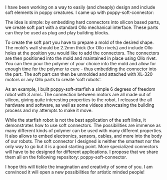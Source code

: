 



I have been working on a way to easily (and cheaply) design and include soft elements in poppy creatures. I came up with poppy-soft-connector:


The idea is simple: by embedding hard connectors into silicon based parts, we create soft part with a standard Ollo mechanical interface. These parts can they be used as plug and play building blocks.

To create the soft part you have to prepare a mold of the desired shape. The mold's wall should be 2.2mm thick (for Ollo rivets) and include Ollo holes at the position you would like to add the connectors. The connectors are then positioned into the mold and maintained in place using Ollo rivet. You can then pour the polymer of your choice into the mold and allow for enough time for the polymer to cure - thus embedding the connector into the part. The soft part can then be unmolded and attached with XL-320 motors or any Ollo parts to create 'soft robots'.

As an example, I built poppy-soft-starfish a simple 6 degrees of freedom robot with 3 arms. The connection between motors are all made out of silicon, giving quite interesting properties to the robot. I released the all hardware and software, as well as some videos showcasing the building process and my attempts to make it move.

While the starfish robot is not the best application of the soft links, it demonstrates how to use soft connectors. The possibilities are immense as many different kinds of polymer can be used with many different properties. It also allows to embed electronics, sensors, cables, and more into the body of our robots. The soft connector I designed is neither the smartest nor the only way to go but it is a good starting point. More specialized connectors will have to be designed for different applications. I propose that we share them all on the following repository: poppy-soft-connector.

I hope this will tickle the imagination and creativity of some of you. I am convinced it will open a new possibilities for artistic minded people!
